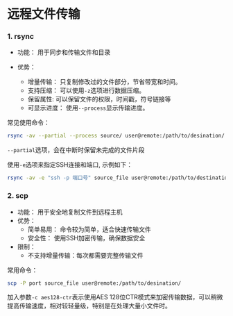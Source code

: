 # 远程文件传输


### 1. rsync

- 功能： 用于同步和传输文件和目录

- 优势：
  * 增量传输： 只复制修改过的文件部分，节省带宽和时间。
  * 支持压缩： 可以使用`-z`选项进行数据压缩。
  * 保留属性: 可以保留文件的权限，时间戳，符号链接等
  * 可显示进度： 使用`--process`显示传输进度。

常见使用命令：
```bash
rsync -av --partial --process source/ user@remote:/path/to/desination/
```

`--partial`选项，会在中断时保留未完成的文件片段

使用`-e`选项来指定SSH连接和端口, 示例如下：
```bash
rsync -av -e "ssh -p 端口号" source_file user@remote:/path/to/destination/
```

### 2. scp
- 功能： 用于安全地复制文件到远程主机
- 优势：
  * 简单易用： 命令较为简单，适合快速传输文件
  * 安全性： 使用SSH加密传输，确保数据安全
- 限制：
  * 不支持增量传输：每次都需要完整传输文件

常用命令：
```bash
scp -P port source_file user@remote:/path/to/desination/ 
```
加入参数`-c aes128-ctr`表示使用AES 128位CTR模式来加密传输数据，可以稍微提高传输速度，相对较轻量级，特别是在处理大量小文件时。